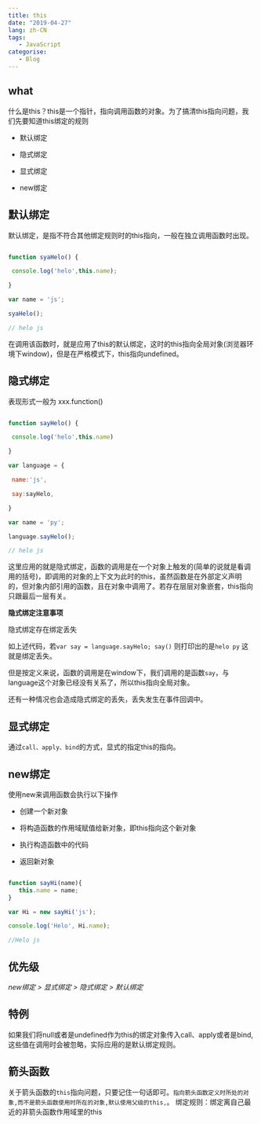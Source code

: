 ```yaml
---
title: this 
date: "2019-04-27"
lang: zh-CN
tags:
   - JavaScript
categorise:
   - Blog
---
```


## what
什么是this？this是一个指针，指向调用函数的对象。为了搞清this指向问题，我们先要知道this绑定的规则
- 默认绑定

- 隐式绑定

- 显式绑定

- new绑定
  
<!-- more -->


## 默认绑定

默认绑定，是指不符合其他绑定规则时的this指向，一般在独立调用函数时出现。

```js

function syaHelo() {

 console.log('helo',this.name);

}

var name = 'js';

syaHelo();

// helo js

```

在调用该函数时，就是应用了this的默认绑定，这时的this指向全局对象(浏览器环境下window)，但是在严格模式下，this指向undefined。

## 隐式绑定

表现形式一般为 xxx.function()

```js

function sayHelo() {

 console.log('helo',this.name)

}

var language = {

 name:'js',

 say:sayHelo,

}

var name = 'py';

language.sayHelo();

// helo js  

```

这里应用的就是隐式绑定，函数的调用是在一个对象上触发的(简单的说就是看调用的括号)，即调用的对象的上下文为此时的this，虽然函数是在外部定义声明的，但对象内部引用的函数，且在对象中调用了。若存在层层对象嵌套，this指向只跟最后一层有关。



**隐式绑定注意事项**

隐式绑定存在绑定丢失

如上述代码，若`var say = language.sayHelo; say()` 则打印出的是`helo py` 这就是绑定丢失。

但是按定义来说，函数的调用是在window下，我们调用的是函数`say`，与language这个对象已经没有关系了，所以this指向全局对象。

还有一种情况也会造成隐式绑定的丢失，丢失发生在事件回调中。


## 显式绑定

通过`call、apply、bind`的方式，显式的指定this的指向。

## new绑定

使用new来调用函数会执行以下操作

- 创建一个新对象

- 将构造函数的作用域赋值给新对象，即this指向这个新对象

- 执行构造函数中的代码

- 返回新对象

```js

function sayHi(name){
   this.name = name;
}

var Hi = new sayHi('js');

console.log('Helo', Hi.name);

//Helo js

```

## 优先级

 *new绑定 > 显式绑定 > 隐式绑定 > 默认绑定* 

## 特例

如果我们将null或者是undefined作为this的绑定对象传入call、apply或者是bind,这些值在调用时会被忽略，实际应用的是默认绑定规则。

## 箭头函数

关于箭头函数的`this`指向问题，只要记住一句话即可。`指向箭头函数定义时所处的对象,而不是箭头函数使用时所在的对象,默认使用父级的this,`。
绑定规则：绑定离自己最近的非箭头函数作用域里的this

